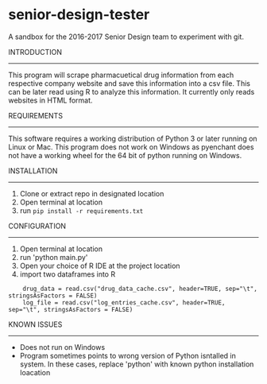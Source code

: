 # senior-design-tester
A sandbox for the 2016-2017 Senior Design team to experiment with git. 

INTRODUCTION
************

This program will scrape pharmacuetical drug information from each respective company website and save this information into a csv file. This can be later read using R to analyze this information. It currently only reads websites in HTML format.



REQUIREMENTS
************

This software requires a working distribution of Python 3 or later running on Linux or Mac. This program does not work on Windows as pyenchant does not have a working wheel for the 64 bit of python running on Windows.



INSTALLATION
************

1. Clone or extract repo in designated location
2. Open terminal at location
3. run ```pip install -r requirements.txt```



CONFIGURATION
*************

1. Open terminal at location
2. run 'python main.py'
3. Open your choice of R IDE at the project location
4. import two dataframes into R
```
    drug_data = read.csv("drug_data_cache.csv", header=TRUE, sep="\t", stringsAsFactors = FALSE)
    log_file = read.csv("log_entries_cache.csv", header=TRUE, sep="\t", stringsAsFactors = FALSE)
```


KNOWN ISSUES
************

* Does not run on Windows
* Program sometimes points to wrong version of Python isntalled in system. In these cases, replace 'python' with known python installation loacation


